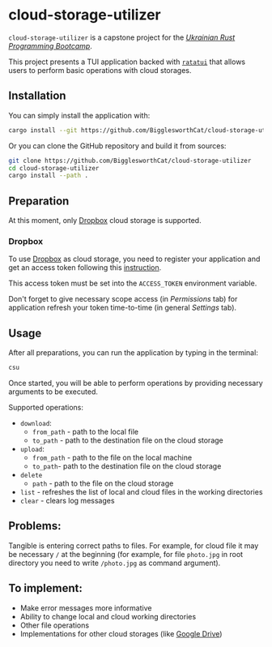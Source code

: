 # cloud-storage-utilizer

`cloud-storage-utilizer` is a capstone project for the [*Ukrainian Rust Programming
Bootcamp*](https://t.me/rustlang_ua).

This project presents a TUI application backed with [`ratatui`] that allows users to perform basic operations with cloud
storages.

## Installation

You can simply install the application with:

```bash
cargo install --git https://github.com/BigglesworthCat/cloud-storage-utilizer
```

Or you can clone the GitHub repository and build it from sources:

```bash
git clone https://github.com/BigglesworthCat/cloud-storage-utilizer
cd cloud-storage-utilizer
cargo install --path .
```

## Preparation

At this moment, only [Dropbox] cloud storage is supported.

### Dropbox

To use [Dropbox] as cloud storage, you need to register your application and get an
access token following this [instruction](https://www.dropbox.com/developers/reference/getting-started#overview).

This access token must be set into the `ACCESS_TOKEN` environment variable.

Don't forget to give necessary scope access (in *Permissions* tab) for application refresh your token time-to-time (in
general *Settings* tab).

## Usage

After all preparations, you can run the application by typing in the terminal:

```bash
csu
```

Once started, you will be able to perform operations by providing necessary arguments to be executed.

Supported operations:

* `download`:
    * `from_path` - path to the local file
    * `to_path` - path to the destination file on the cloud storage
* `upload`:
    * `from_path` - path to the file on the local machine
    * `to_path`- path to the destination file on the cloud storage
* `delete`
    * `path` - path to the file on the cloud storage
* `list` - refreshes the list of local and cloud files in the working directories
* `clear` - clears log messages

## Problems:

Tangible is entering correct paths to files. For example, for cloud file it may be necessary `/` at the beginning (for
example, for file `photo.jpg` in root directory you need to write `/photo.jpg` as command argument).

## To implement:

* Make error messages more informative
* Ability to change local and cloud working directories
* Other file operations
* Implementations for other cloud storages (like [Google Drive])

[`ratatui`]: https://crates.io/crates/ratatui

[Dropbox]: https://www.dropbox.com

[Google Drive]: https://www.google.com/drive